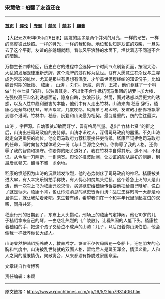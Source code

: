 ### 宋慧敏：船翻了友谊还在

---

#### [首页](../../../..?n7931406) &nbsp;|&nbsp; [评论](../../../../../epoch-comment?n7931406) &nbsp;|&nbsp; [专题](../../../../../epoch-special?n7931406) &nbsp;|&nbsp; [禁闻](../../../../../epoch-news?n7931406) &nbsp;|&nbsp; [禁书](../../../../../books?n7931406) &nbsp;|&nbsp; [翻墙](https://github.com/gfw-breaker/nogfw/blob/master/README.md?n7931406)


<div class="post_content" id="artbody" itemprop="articleBody">
 <!-- article content begin -->
 <p>
  【大纪元2016年05月26日讯】朋友的朋字是两个并列的月亮，一样的光芒，一样的高度彼此映照。一样的月光，一样的我和你。地位和认知是友谊的双桨，一旦失去了这个平衡，友谊的船说翻就翻。看似风平浪静的水面下，埋伏着志不同道不合的暗礁。
 </p>
 <p>
  万物生长四季轮回，历史在它的进程中会选择一个时间节点刷新页面，按照大治、大乱的发展规律重新洗牌，这个洗牌的过程称为乱世。没有人愿意生在杀伐与血腥成为常态的乱世，尤其是那些有思想有深度、才华盖世满腹经纶的知识份子，比如魏晋时期的阮籍、
  <ok href="https://www.epochtimes.com/gb/tag/%E5%B5%87%E5%BA%B7.html">
   嵇康
  </ok>
  、
  <ok href="https://www.epochtimes.com/gb/tag/%E5%B1%B1%E6%B6%9B.html">
   山涛
  </ok>
  、刘伶、阮咸、向秀、王戎，他们组建了一个叫做“
  <ok href="https://www.epochtimes.com/gb/tag/%E7%AB%B9%E6%9E%97%E4%B8%83%E8%B4%A4.html">
   竹林七贤
  </ok>
  ”的群，以独善其身、不出仕不合作抵抗司马集团的胡萝卜加大棒，在强权高压和名利诱惑面前，隐身自晦，放浪形骸。然而，面对诱惑以后更大的诱惑，以及人性中趋利避害的本能，他们中有人走出竹林。山涛来向
  <ok href="https://www.epochtimes.com/gb/tag/%E5%B5%87%E5%BA%B7.html">
   嵇康
  </ok>
  辞行，嵇康心无旁骛的抚琴，琴声艰涩，几度哽咽。风萧萧兮易水寒，友谊的小船你将飘零到哪个港湾。竹林中，嵇康、阮籍和山涛最为相契。最为爱重的，伤的往往最深。
 </p>
 <p>
  <ok href="https://www.epochtimes.com/gb/tag/%E5%B1%B1%E6%B6%9B.html">
   山涛
  </ok>
  ，字巨源。自幼家贫却敏而好学，富有格局气量。退出“
  <ok href="https://www.epochtimes.com/gb/tag/%E7%AB%B9%E6%9E%97%E4%B8%83%E8%B4%A4.html">
   竹林七贤
  </ok>
  ”的群之后，山涛出任司马政府的吏侍郎。山涛才识过人，深得司马政府的器重。不久山涛就走向更重要的岗位，他向司马政府力荐嵇康接任吏侍郎。嵇康严词拒绝司马政府的任命，同时向各大媒体递交一份《与山巨源绝交书》。你侮辱了我的人格，还侮辱了我的智商和操守。你走你的阳关道好了，我在竹林中自得其乐。道不同，不相识。从今后一刀两断，一别两宽。舆论的推波助澜，让友谊的船从最初的侧翻，到最后底朝天，翻得不留一点余地。
 </p>
 <p>
  嵇康的愤怒因为山涛的沉默越发浓烈，他的态势刺疼了司马政府的神经。嵇康被关进大牢，有人幸灾乐祸拍手称快，有人忧心如焚焦头烂额。这个着急上火的人是山涛，他一次次上书为嵇康开脱求情，买通狱吏给嵇康传话要他把给自己辩解，说白了就是低头。嵇康不肯，他让传递消息的狱吏告诉山涛：乱世生存的每一天都是苟且偷生，就让我站着死吧。来生若有缘，希望我们在一个和平年代里荡起友谊的双桨，同舟共济。
 </p>
 <p>
  嵇康行刑的日期到了，东市上人头攒动。刑场上的嵇康气定神闲，他让10岁的儿子嵇绍拿来自己的琴，一曲悲壮热烈的《广陵散》，让看热闹的人低下头。嵇康拉着嵇绍的手，把这个孩子交给泣不成声的山涛：儿子，以后跟着你山涛伯伯，他会像我一样抚养你长大成人。
 </p>
 <p>
  山涛果然把嵇绍抚养成人，教养成才。友谊不仅仅局限在一条船上，还在朋友的心胸和气度中。山涛被乱世铸就的双面人格，留给后人是璞玉浑金，情深义重。人和人之间的爱恨情仇，聚散离合，从来都没有挣脱过家国命运。
 </p>
 <p>
  文章转自作者博客
 </p>
 <p>
  责任编辑：朱颖
 </p>
 <!-- article content end -->
 <div id="below_article_ad">
 </div>
</div>


---

原文链接：https://www.epochtimes.com/gb/16/5/25/n7931406.htm